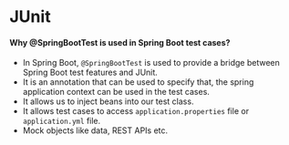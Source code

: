 # JUnit

#### Why @SpringBootTest is used in Spring Boot test cases?

- In Spring Boot, `@SpringBootTest` is used to provide a bridge between Spring Boot test features and JUnit.
- It is an annotation that can be used to specify that, the spring application context can be used in the test cases.   
- It allows us to inject beans into our test class.
- It allows test cases to access `application.properties` file or `application.yml` file.
- Mock objects like data, REST APIs etc.